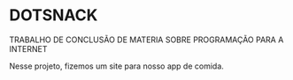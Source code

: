 # DOTSNACK
TRABALHO DE CONCLUSÃO DE MATERIA SOBRE PROGRAMAÇÃO PARA A INTERNET

Nesse projeto, fizemos um site para nosso app de comida. 
